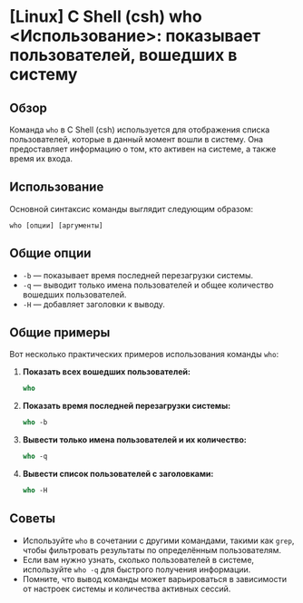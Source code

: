 # [Linux] C Shell (csh) who <Использование>: показывает пользователей, вошедших в систему

## Обзор
Команда `who` в C Shell (csh) используется для отображения списка пользователей, которые в данный момент вошли в систему. Она предоставляет информацию о том, кто активен на системе, а также время их входа.

## Использование
Основной синтаксис команды выглядит следующим образом:

```
who [опции] [аргументы]
```

## Общие опции
- `-b` — показывает время последней перезагрузки системы.
- `-q` — выводит только имена пользователей и общее количество вошедших пользователей.
- `-H` — добавляет заголовки к выводу.

## Общие примеры
Вот несколько практических примеров использования команды `who`:

1. **Показать всех вошедших пользователей:**
   ```csh
   who
   ```

2. **Показать время последней перезагрузки системы:**
   ```csh
   who -b
   ```

3. **Вывести только имена пользователей и их количество:**
   ```csh
   who -q
   ```

4. **Вывести список пользователей с заголовками:**
   ```csh
   who -H
   ```

## Советы
- Используйте `who` в сочетании с другими командами, такими как `grep`, чтобы фильтровать результаты по определённым пользователям.
- Если вам нужно узнать, сколько пользователей в системе, используйте `who -q` для быстрого получения информации.
- Помните, что вывод команды может варьироваться в зависимости от настроек системы и количества активных сессий.